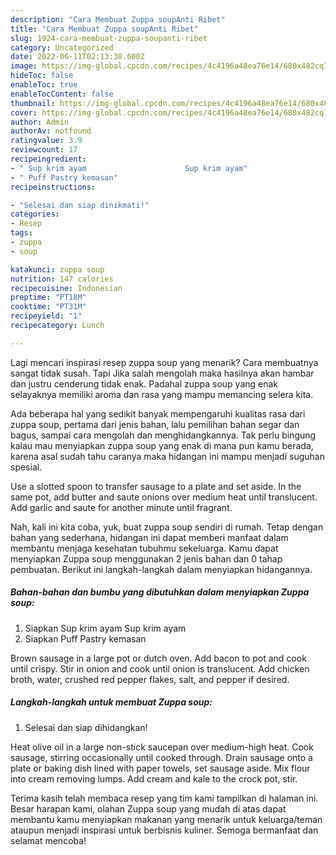 ```yaml
---
description: "Cara Membuat Zuppa soupAnti Ribet"
title: "Cara Membuat Zuppa soupAnti Ribet"
slug: 1924-cara-membuat-zuppa-soupanti-ribet
category: Uncategorized
date: 2022-06-11T02:13:38.600Z
image: https://img-global.cpcdn.com/recipes/4c4196a48ea76e14/680x482cq70/zuppa-soup-foto-resep-utama.jpg
hideToc: false
enableToc: true
enableTocContent: false
thumbnail: https://img-global.cpcdn.com/recipes/4c4196a48ea76e14/680x482cq70/zuppa-soup-foto-resep-utama.jpg
cover: https://img-global.cpcdn.com/recipes/4c4196a48ea76e14/680x482cq70/zuppa-soup-foto-resep-utama.jpg
author: Admin
authorAv: notfound
ratingvalue: 3.9
reviewcount: 17
recipeingredient:
- " Sup krim ayam                      Sup krim ayam"
- " Puff Pastry kemasan"
recipeinstructions:

- "Selesai dan siap dinikmati!"
categories:
- Resep
tags:
- zuppa
- soup

katakunci: zuppa soup 
nutrition: 147 calories
recipecuisine: Indonesian
preptime: "PT18M"
cooktime: "PT31M"
recipeyield: "1"
recipecategory: Lunch

---
```



Lagi mencari inspirasi resep zuppa soup yang menarik? Cara membuatnya sangat tidak susah. Tapi Jika salah mengolah maka hasilnya akan hambar dan justru cenderung tidak enak. Padahal zuppa soup yang enak selayaknya memiliki aroma dan rasa yang mampu memancing selera kita.


Ada beberapa hal yang sedikit banyak mempengaruhi kualitas rasa dari zuppa soup, pertama dari jenis bahan, lalu pemilihan bahan segar dan bagus, sampai cara mengolah dan menghidangkannya. Tak perlu bingung kalau mau menyiapkan zuppa soup yang enak di mana pun kamu berada, karena asal sudah tahu caranya maka hidangan ini mampu menjadi suguhan spesial.

Use a slotted spoon to transfer sausage to a plate and set aside. In the same pot, add butter and saute onions over medium heat until translucent. Add garlic and saute for another minute until fragrant.


Nah, kali ini kita coba, yuk, buat zuppa soup sendiri di rumah. Tetap dengan bahan yang sederhana, hidangan ini dapat memberi manfaat dalam membantu menjaga kesehatan tubuhmu sekeluarga. Kamu dapat menyiapkan Zuppa soup menggunakan 2 jenis bahan dan 0 tahap pembuatan. Berikut ini langkah-langkah dalam menyiapkan hidangannya.

<!--inarticleads1-->

##### Bahan-bahan dan bumbu yang dibutuhkan dalam menyiapkan Zuppa soup:

1. Siapkan  Sup krim ayam                      Sup krim ayam
1. Siapkan  Puff Pastry kemasan


Brown sausage in a large pot or dutch oven. Add bacon to pot and cook until crispy. Stir in onion and cook until onion is translucent. Add chicken broth, water, crushed red pepper flakes, salt, and pepper if desired. 

<!--inarticleads2-->

##### Langkah-langkah untuk membuat Zuppa soup:


1. Selesai dan siap dihidangkan!

Heat olive oil in a large non-stick saucepan over medium-high heat. Cook sausage, stirring occasionally until cooked through. Drain sausage onto a plate or baking dish lined with paper towels, set sausage aside. Mix flour into cream removing lumps. Add cream and kale to the crock pot, stir. 

Terima kasih telah membaca resep yang tim kami tampilkan di halaman ini. Besar harapan kami, olahan Zuppa soup yang mudah di atas dapat membantu kamu menyiapkan makanan yang menarik untuk keluarga/teman ataupun menjadi inspirasi untuk berbisnis kuliner. Semoga bermanfaat dan selamat mencoba!
